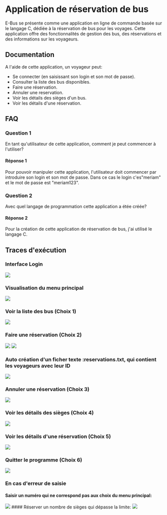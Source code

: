 
# Application de réservation de bus

E-Bus se présente comme une application en ligne de commande basée sur le langage C, dédiée à la réservation de bus pour les voyages. Cette application offre des fonctionnalités de gestion des bus, des réservations et des informations sur les voyageurs.





## Documentation


A l'aide de cette application, un voyageur peut:
* Se connecter (en saisissant son login et son mot de passe).
* Consulter la liste des bus disponibles.
* Faire une réservation.
* Annuler une reservation.
* Voir les détails des sièges d'un bus.
* Voir les détails d'une réservation.


## FAQ

### Question 1
En tant qu'utilisateur de cette application, comment je peut commencer à l'utiliser?

#### Réponse 1
Pour pouvoir manipuler cette application, l'utilisateur doit commencer par introduire son login et son mot de passe. Dans ce cas le login c'es"meriam" et le mot de passe est "meriam123".
### Question 2
Avec quel langage de programmation cette application a étée créée?
#### Réponse 2
Pour la création de cette application de réservation de bus, j'ai utilisé le langage C.


## Traces d'exécution

### Interface Login
<img src="Captures/Login.png">

### Visualisation du menu principal
<img src="Captures/Menu principal.png">

### Voir la liste des bus (Choix 1)
<img src="Captures/Voir liste des bus.png">

### Faire une réservation (Choix 2)
<img src="Captures/reservation (1).PNG">
<img src="Captures/reservation (2).png">

### Auto création d'un ficher texte :reservations.txt, qui contient les voyageurs avec leur ID
<img src="Captures/Fichier des voyageurs.png">

### Annuler une réservation (Choix 3)
<img src="Captures/Annuler reservation.png">

### Voir les détails des sièges (Choix 4)
<img src="Captures/Voir sièges.png">

### Voir les détails d'une réservation (Choix 5)
<img src="Captures/Voir détails reservation.png">

### Quitter le programme (Choix 6)
<img src="Captures/Quitter le programme.png">

### En cas d'erreur de saisie
#### Saisir un numéro qui ne correspond pas aux choix du menu principal:
<img src="Captures/Erreur choix menu.png">
#### Réserver un nombre de sièges qui dépasse la limite:
<img src="Captures/Erreur nb sièges grand.png">











